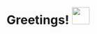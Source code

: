 <h1 align="left">Greetings! <img src="https://www.webcheats.com.br/uploads/monthly_2019_03/4560000.thumb.jpg.1c698ff10f73c60d016b600233a4b772.jpg" width="40"></h1>
